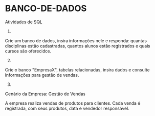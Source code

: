 # BANCO-DE-DADOS
Atividades de SQL

1.
Crie um banco de dados, insira informações nele e responda: quantas disciplinas estão cadastradas,
quantos alunos estão registrados e quais cursos são oferecidos.


2.
Crie o banco "EmpresaX", tabelas relacionadas, insira dados e consulte informações para gestão de vendas.

3.
Cenário da Empresa: Gestão de Vendas

A empresa realiza vendas de produtos para clientes.  Cada venda é registrada, com seus produtos, data e vendedor responsável.
